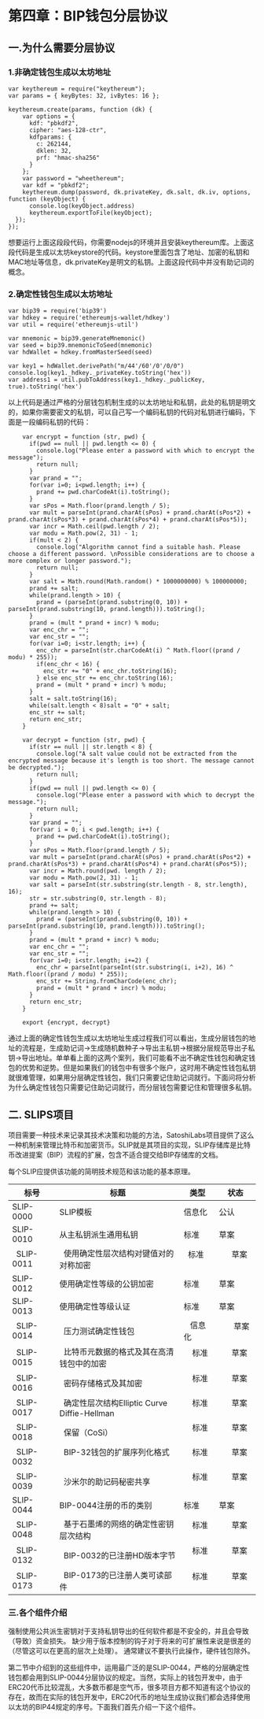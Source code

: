 
# 第四章：BIP钱包分层协议

## 一.为什么需要分层协议

### 1.非确定钱包生成以太坊地址

    var keythereum = require("keythereum");
    var params = { keyBytes: 32, ivBytes: 16 };

    keythereum.create(params, function (dk) {
        var options = {
          kdf: "pbkdf2",
          cipher: "aes-128-ctr",
          kdfparams: {
            c: 262144,
            dklen: 32,
            prf: "hmac-sha256"
          }
        };
        var password = "wheethereum";
        var kdf = "pbkdf2"; 
        keythereum.dump(password, dk.privateKey, dk.salt, dk.iv, options, function (keyObject) {
          console.log(keyObject.address)
          keythereum.exportToFile(keyObject);
      });
    });
    
想要运行上面这段段代码，你需要nodejs的环境并且安装keythereum库。上面这段代码是生成以太坊keystore的代码。keystore里面包含了地址、加密的私钥和MAC地址等信息，dk.privateKey是明文的私钥。上面这段代码中并没有助记词的概念。

### 2.确定性钱包生成以太坊地址

    var bip39 = require('bip39')
    var hdkey = require('ethereumjs-wallet/hdkey')
    var util = require('ethereumjs-util')

    var mnemonic = bip39.generateMnemonic()
    var seed = bip39.mnemonicToSeed(mnemonic)
    var hdWallet = hdkey.fromMasterSeed(seed)

    var key1 = hdWallet.derivePath("m/44'/60'/0'/0/0")
    console.log(key1._hdkey._privateKey.toString('hex'))
    var address1 = util.pubToAddress(key1._hdkey._publicKey, true).toString('hex')
    
以上代码是通过严格的分层钱包机制生成的以太坊地址和私钥，此处的私钥是明文的，如果你需要密文的私钥，可以自己写一个编码私钥的代码对私钥进行编码，下面是一段编码私钥的代码：

        var encrypt = function (str, pwd) {
          if(pwd == null || pwd.length <= 0) {
            console.log("Please enter a password with which to encrypt the message");
            return null;
          }
          var prand = "";
          for(var i=0; i<pwd.length; i++) {
            prand += pwd.charCodeAt(i).toString();
          }
          var sPos = Math.floor(prand.length / 5);
          var mult = parseInt(prand.charAt(sPos) + prand.charAt(sPos*2) + prand.charAt(sPos*3) + prand.charAt(sPos*4) + prand.charAt(sPos*5));
          var incr = Math.ceil(pwd.length / 2);
          var modu = Math.pow(2, 31) - 1;
          if(mult < 2) {
            console.log("Algorithm cannot find a suitable hash. Please choose a different password. \nPossible considerations are to choose a more complex or longer password.");
            return null;
          }
          var salt = Math.round(Math.random() * 1000000000) % 100000000;
          prand += salt;
          while(prand.length > 10) {
            prand = (parseInt(prand.substring(0, 10)) + parseInt(prand.substring(10, prand.length))).toString();
          }
          prand = (mult * prand + incr) % modu;
          var enc_chr = "";
          var enc_str = "";
          for(var i=0; i<str.length; i++) {
            enc_chr = parseInt(str.charCodeAt(i) ^ Math.floor((prand / modu) * 255));
            if(enc_chr < 16) {
              enc_str += "0" + enc_chr.toString(16);
            } else enc_str += enc_chr.toString(16);
            prand = (mult * prand + incr) % modu;
          }
          salt = salt.toString(16);
          while(salt.length < 8)salt = "0" + salt;
          enc_str += salt;
          return enc_str;
        }

        var decrypt = function (str, pwd) {
          if(str == null || str.length < 8) {
            console.log("A salt value could not be extracted from the encrypted message because it's length is too short. The message cannot be decrypted.");
            return null;
          }
          if(pwd == null || pwd.length <= 0) {
            console.log("Please enter a password with which to decrypt the message.");
            return null;
          }
          var prand = "";
          for(var i = 0; i < pwd.length; i++) {
            prand += pwd.charCodeAt(i).toString();
          }
          var sPos = Math.floor(prand.length / 5);
          var mult = parseInt(prand.charAt(sPos) + prand.charAt(sPos*2) + prand.charAt(sPos*3) + prand.charAt(sPos*4) + prand.charAt(sPos*5));
          var incr = Math.round(pwd. length / 2);
          var modu = Math.pow(2, 31) - 1;
          var salt = parseInt(str.substring(str.length - 8, str.length), 16);
          str = str.substring(0, str.length - 8);
          prand += salt;
          while(prand.length > 10) {
            prand = (parseInt(prand.substring(0, 10)) + parseInt(prand.substring(10, prand.length))).toString();
          }
          prand = (mult * prand + incr) % modu;
          var enc_chr = "";
          var enc_str = "";
          for(var i=0; i<str.length; i+=2) {
            enc_chr = parseInt(parseInt(str.substring(i, i+2), 16) ^ Math.floor((prand / modu) * 255));
            enc_str += String.fromCharCode(enc_chr);
            prand = (mult * prand + incr) % modu;
          }
          return enc_str;
        }

        export {encrypt, decrypt}

通过上面的确定性钱包生成以太坊地址生成过程我们可以看出，生成分层钱包的地址的流程是，生成助记词->生成随机数种子->导出主私钥->根据分层规范导出子私钥->导出地址。单单看上面的这两个案列，我们可能看不出不确定性钱包和确定钱包的优势和逆势。但是如果我们的钱包中有很多个账户，这时用不确定性钱包私钥就很难管理，如果用分层确定性钱包，我们只需要记住助记词就行。下面问将分析为什么确定性钱包只需要记住助记词就行，而分层钱包需要记住和管理很多私钥。

## 二. SLIPS项目

项目需要一种技术来记录其技术决策和功能的方法，SatoshiLabs项目提供了这么一种机制来管理比特币和加密货币。SLIP就是其项目的实现，SLIP存储库是比特币改进提案（BIP）流程的扩展，包含不适合提交给BIP存储库的文档。

每个SLIP应提供该功能的简明技术规范和该功能的基本原理。

 |     标号      |              标题                             |    类型      |          状态       |  
 |---------------|----------------------------------------------|--------------|-------------------- |
 |   SLIP-0000  |                   SLIP模板                     |   信息化      |        公认         | 
 |   SLIP-0010  |               从主私钥派生通用私钥               |   标准       |        草案         | 
 |   SLIP-0011  |         使用确定性层次结构对键值对的对称加密      |    标准       |        草案         |  
 |   SLIP-0012  |                使用确定性等级的公钥加密         |     标准       |        草案         |   
 |   SLIP-0013  |                  使用确定性等级认证              |    标准       |        草案         |   
 |   SLIP-0014  |                   压力测试确定性钱包             |    信息化     |        草案         | 
 |   SLIP-0015  |         比特币元数据的格式及其在高清钱包中的加密  |     标准       |        草案         | 
 |   SLIP-0016  |                  密码存储格式及其加密           |     标准       |        草案         |  
 |   SLIP-0017  |   确定性层次结构Elliptic Curve Diffie-Hellman   |     标准       |        草案         |   
 |   SLIP-0018  |                     保留（CoSi）               |     标准       |        草案         |   
 |   SLIP-0032  |              BIP-32钱包的扩展序列化格式         |     标准       |        草案         |   
 |   SLIP-0039  |                  沙米尔的助记码秘密共享         |     标准        |        草案         |   
 |   SLIP-0044  |                BIP-0044注册的币的类别          |     标准       |        草案         |  
 |   SLIP-0048  |         基于石墨烯的网络的确定性密钥层次结构     |     标准        |        草案         |   
 |   SLIP-0132  |            BIP-0032的已注册HD版本字节	         |     标准       |        草案         |   
 |   SLIP-0173  |            BIP-0173的已注册人类可读部件         |     标准        |        草案         |   

### 三.各个组件介绍

强制使用公共派生密钥对于支持私钥导出的任何软件都是不安全的，并且会导致（导致）资金损失。 缺少用于版本控制的钩子对于将来的可扩展性来说是很差的（尽管这可以在更高的层次上处理）。 通常建议不要执行此操作，硬件钱包除外。 

第二节中介绍到的这些组件中，运用最广泛的是SLIP-0044，严格的分层确定性钱包都会用到SLIP-0044分层协议的规定。当然，实际上的钱包开发中，由于ERC20代币比较混乱，大多数币都是空气币，很多项目方都不知道有这个协议的存在，故而在实际的钱包开发中，ERC20代币的地址生成协议我们都会选择使用以太坊的BIP44规定的序号。下面我们首先介绍一下这个组件。






